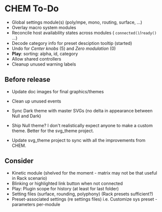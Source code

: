# CHEM To-Do

- Global settings module(s) (poly/mpe, mono, routing, surface, ...)
- Overlay macro system modules
- Reconcile host availability states across modules ( `connected()`/`ready()` ...)
- Decode category info for preset desciption tooltip (started)
- Undo for _Center knobs_ (5) and _Zero modulation_ (0)
- **Play**: sorting: alpha, id, category
- Allow shared controllers
- Cleanup unused warning labels

## Before release

- Update doc images for final graphics/themes

- Clean up unused events

- Sync Dark theme with master SVGs (no delta in appearance between Null and Dark)

- Ship Null theme? I don't realistically expect anyone to make a custom theme.
  Better for the svg_theme project.

- Update svg_theme project to sync with all the improvements from CHEM.

## Consider

- Kinetic module (shelved for the moment - matrix may not be that useful in Rack scenario)
- Blinking or highlighted link button when not connected
- Play: Plugin scope for history (at least for last folder)
- Setting files (surface, rounding, polyphony) (Rack presets sufficient?)
- Preset-associated settings (re settings files) i.e. Customize sys preset - parameters per-module
